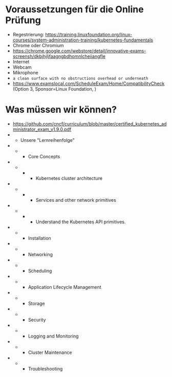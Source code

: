 # Voraussetzungen für die Online Prüfung
* Regestrierung: https://training.linuxfoundation.org/linux-courses/system-administration-training/kubernetes-fundamentals
* Chrome oder Chromium
* https://chrome.google.com/webstore/detail/innovative-exams-screensh/dkbjhjljfaagngbdhomnlcheiiangfle
* Internet
* Webcam
* Mikrophone
* `a clean surface with no obstructions overhead or underneath`
* https://www.examslocal.com/ScheduleExam/Home/CompatibilityCheck (Option 3, Sponsor=Linux Foundation, )

# Was müssen wir können?
* https://github.com/cncf/curriculum/blob/master/certified_kubernetes_administrator_exam_v1.9.0.pdf
* * Unsere "Lernreihenfolge"
* * * Core Concepts
* * * * Kubernetes cluster architecture
* * * * Services and other network primitives
* * * * Understand the Kubernetes API primitives.
* * * Installation
* * * Networking
* * * Scheduling
* * * Application Lifecycle Management
* * * Storage
* * * Security
* * * Logging and Monitoring
* * * Cluster Maintenance
* * * Troubleshooting
